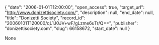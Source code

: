 {
  "date": "2006-01-01T12:00:00", 
  "open_access": true, 
  "target_url": "http://www.donizettisociety.com/", 
  "description": null, 
  "end_date": null, 
  "title": "Donizetti Society", 
  "record_id": "20060101T120000/qL1J0JV+wF/gLzme6uTr/Q==", 
  "publisher": "donizettisociety.com", 
  "slug": 66158672, 
  "start_date": null
}

None